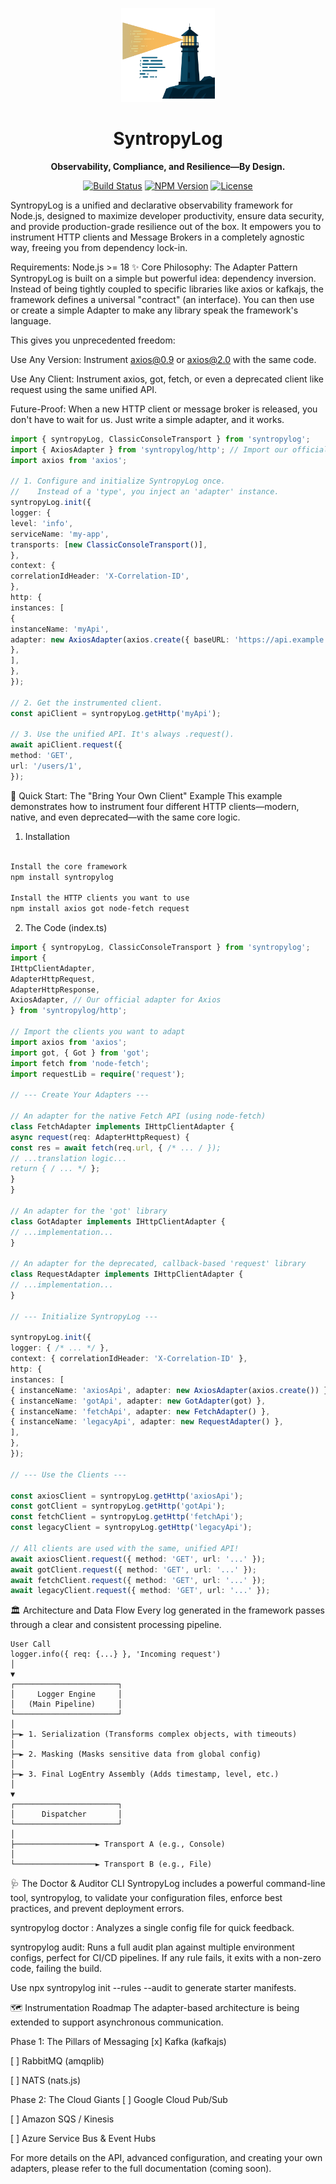 <p align="center">
<img src="./assets/beaconLog-2.png" alt="SyntropyLog Logo" width="150"/>
</p>
<h1 align="center">SyntropyLog</h1>
<p align="center">
<strong>Observability, Compliance, and Resilience—By Design.</strong>
</p>

<p align="center">
<!-- Badges will be active once CI is set up -->
<a href="https://github.com/Syntropysoft/syntropylog/actions"><img src="https://github.com/Syntropysoft/syntropylog/actions/workflows/ci.yml/badge.svg" alt="Build Status"></a>
<a href="https://www.npmjs.com/package/syntropylog"><img src="https://img.shields.io/npm/v/syntropylog.svg" alt="NPM Version"></a>
<a href="https://github.com/Syntropysoft/syntropylog/blob/main/LICENSE"><img src="https://img.shields.io/npm/l/syntropylog.svg" alt="License"></a>
</p>

SyntropyLog is a unified and declarative observability framework for Node.js, designed to maximize developer productivity, ensure data security, and provide production-grade resilience out of the box. It empowers you to instrument HTTP clients and Message Brokers in a completely agnostic way, freeing you from dependency lock-in.

Requirements: Node.js >= 18
✨ Core Philosophy: The Adapter Pattern
SyntropyLog is built on a simple but powerful idea: dependency inversion. Instead of being tightly coupled to specific libraries like axios or kafkajs, the framework defines a universal "contract" (an interface). You can then use or create a simple Adapter to make any library speak the framework's language.

This gives you unprecedented freedom:

Use Any Version: Instrument axios@0.9 or axios@2.0 with the same code.

Use Any Client: Instrument axios, got, fetch, or even a deprecated client like request using the same unified API.

Future-Proof: When a new HTTP client or message broker is released, you don't have to wait for us. Just write a simple adapter, and it works.

```typescript
import { syntropyLog, ClassicConsoleTransport } from 'syntropylog';
import { AxiosAdapter } from 'syntropylog/http'; // Import our official adapter
import axios from 'axios';

// 1. Configure and initialize SyntropyLog once.
//    Instead of a 'type', you inject an 'adapter' instance.
syntropyLog.init({
logger: {
level: 'info',
serviceName: 'my-app',
transports: [new ClassicConsoleTransport()],
},
context: {
correlationIdHeader: 'X-Correlation-ID',
},
http: {
instances: [
{
instanceName: 'myApi',
adapter: new AxiosAdapter(axios.create({ baseURL: 'https://api.example.com' })),
},
],
},
});

// 2. Get the instrumented client.
const apiClient = syntropyLog.getHttp('myApi');

// 3. Use the unified API. It's always .request().
await apiClient.request({
method: 'GET',
url: '/users/1',
});
```

🚀 Quick Start: The "Bring Your Own Client" Example
This example demonstrates how to instrument four different HTTP clients—modern, native, and even deprecated—with the same core logic.

1. Installation
```bash

Install the core framework
npm install syntropylog

Install the HTTP clients you want to use
npm install axios got node-fetch request
```

2. The Code (index.ts)
```typescript
import { syntropyLog, ClassicConsoleTransport } from 'syntropylog';
import {
IHttpClientAdapter,
AdapterHttpRequest,
AdapterHttpResponse,
AxiosAdapter, // Our official adapter for Axios
} from 'syntropylog/http';

// Import the clients you want to adapt
import axios from 'axios';
import got, { Got } from 'got';
import fetch from 'node-fetch';
import requestLib = require('request');

// --- Create Your Adapters ---

// An adapter for the native Fetch API (using node-fetch)
class FetchAdapter implements IHttpClientAdapter {
async request(req: AdapterHttpRequest) {
const res = await fetch(req.url, { /* ... / });
// ...translation logic...
return { / ... */ };
}
}

// An adapter for the 'got' library
class GotAdapter implements IHttpClientAdapter {
// ...implementation...
}

// An adapter for the deprecated, callback-based 'request' library
class RequestAdapter implements IHttpClientAdapter {
// ...implementation...
}

// --- Initialize SyntropyLog ---

syntropyLog.init({
logger: { /* ... */ },
context: { correlationIdHeader: 'X-Correlation-ID' },
http: {
instances: [
{ instanceName: 'axiosApi', adapter: new AxiosAdapter(axios.create()) },
{ instanceName: 'gotApi', adapter: new GotAdapter(got) },
{ instanceName: 'fetchApi', adapter: new FetchAdapter() },
{ instanceName: 'legacyApi', adapter: new RequestAdapter() },
],
},
});

// --- Use the Clients ---

const axiosClient = syntropyLog.getHttp('axiosApi');
const gotClient = syntropyLog.getHttp('gotApi');
const fetchClient = syntropyLog.getHttp('fetchApi');
const legacyClient = syntropyLog.getHttp('legacyApi');

// All clients are used with the same, unified API!
await axiosClient.request({ method: 'GET', url: '...' });
await gotClient.request({ method: 'GET', url: '...' });
await fetchClient.request({ method: 'GET', url: '...' });
await legacyClient.request({ method: 'GET', url: '...' });
```

🏛️ Architecture and Data Flow
Every log generated in the framework passes through a clear and consistent processing pipeline.

```ascii
User Call
logger.info({ req: {...} }, 'Incoming request')
│
▼
┌───────────────────────┐
│     Logger Engine     │
│   (Main Pipeline)     │
└───────────────────────┘
│
├─► 1. Serialization (Transforms complex objects, with timeouts)
│
├─► 2. Masking (Masks sensitive data from global config)
│
├─► 3. Final LogEntry Assembly (Adds timestamp, level, etc.)
│
▼
┌───────────────────────┐
│      Dispatcher       │
└───────────────────────┘
│
├──────────────────► Transport A (e.g., Console)
│
└──────────────────► Transport B (e.g., File)
```

🩺 The Doctor & Auditor CLI
SyntropyLog includes a powerful command-line tool, syntropylog, to validate your configuration files, enforce best practices, and prevent deployment errors.

syntropylog doctor <file>: Analyzes a single config file for quick feedback.

syntropylog audit: Runs a full audit plan against multiple environment configs, perfect for CI/CD pipelines. If any rule fails, it exits with a non-zero code, failing the build.

Use npx syntropylog init --rules --audit to generate starter manifests.

🗺️ Instrumentation Roadmap
The adapter-based architecture is being extended to support asynchronous communication.

Phase 1: The Pillars of Messaging
[x] Kafka (kafkajs)

[ ] RabbitMQ (amqplib)

[ ] NATS (nats.js)

Phase 2: The Cloud Giants
[ ] Google Cloud Pub/Sub

[ ] Amazon SQS / Kinesis

[ ] Azure Service Bus & Event Hubs

For more details on the API, advanced configuration, and creating your own adapters, please refer to the full documentation (coming soon).
